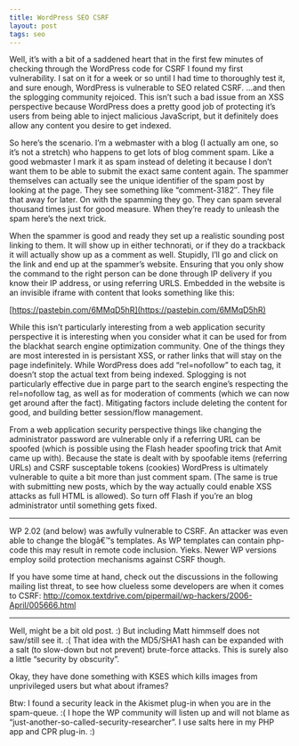 ```yaml
---
title: WordPress SEO CSRF
layout: post
tags: seo
---
```


Well, it’s with a bit of a saddened heart that in the first few minutes of checking through the WordPress code for CSRF I found my first vulnerability. I sat on it for a week or so until I had time to thoroughly test it, and sure enough, WordPress is vulnerable to SEO related CSRF. …and then the splogging community rejoiced. This isn’t such a bad issue from an XSS perspective because WordPress does a pretty good job of protecting it’s users from being able to inject malicious JavaScript, but it definitely does allow any content you desire to get indexed.

So here’s the scenario. I’m a webmaster with a blog (I actually am one, so it’s not a stretch) who happens to get lots of blog comment spam. Like a good webmaster I mark it as spam instead of deleting it because I don’t want them to be able to submit the exact same content again. The spammer themselves can actually see the unique identifier of the spam post by looking at the page. They see something like “comment-3182″. They file that away for later. On with the spamming they go. They can spam several thousand times just for good measure. When they’re ready to unleash the spam here’s the next trick.

When the spammer is good and ready they set up a realistic sounding post linking to them. It will show up in either technorati, or if they do a trackback it will actually show up as a comment as well. Stupidly, I’ll go and click on the link and end up at the spammer’s website. Ensuring that you only show the command to the right person can be done through IP delivery if you know their IP address, or using referring URLS. Embedded in the website is an invisible iframe with content that looks something like this:

[https://pastebin.com/6MMqD5hR](https://pastebin.com/6MMqD5hR)

While this isn’t particularly interesting from a web application security perspective it is interesting when you consider what it can be used for from the blackhat search engine optimization community. One of the things they are most interested in is persistant XSS, or rather links that will stay on the page indefinitely. While WordPress does add “rel=nofollow” to each tag, it doesn’t stop the actual text from being indexed. Splogging is not particularly effective due in parge part to the search engine’s respecting the rel=nofollow tag, as well as for moderation of comments (which we can now get around after the fact). Mitigating factors include deleting the content for good, and building better session/flow management.

From a web application security perspective things like changing the administrator password are vulnerable only if a referring URL can be spoofed (which is possible using the Flash header spoofing trick that Amit came up with). Because the state is dealt with by spoofable items (referring URLs) and CSRF susceptable tokens (cookies) WordPress is ultimately vulnerable to quite a bit more than just comment spam. (The same is true with submitting new posts, which by the way actually could enable XSS attacks as full HTML is allowed). So turn off Flash if you’re an blog administrator until something gets fixed.

---

WP 2.02 (and below) was awfully vulnerable to CSRF. An attacker was even able to change the blogâ€™s templates. As WP templates can contain php-code this may result in remote code inclusion. Yieks. Newer WP versions employ soild protection mechanisms against CSRF though.

If you have some time at hand, check out the discussions in the following mailing list threat, to see how clueless some developers are when it comes to CSRF: http://comox.textdrive.com/pipermail/wp-hackers/2006-April/005666.html

---

Well, might be a bit old post. :) But including Matt himmself does not saw/still see it. :( That idea with the MD5/SHA1 hash can be expanded with a salt (to slow-down but not prevent) brute-force attacks. This is surely also a little “security by obscurity”.

Okay, they have done something with KSES which kills images from unprivileged users but what about iframes?

Btw: I found a security leack in the Akismet plug-in when you are in the spam-queue. :( I hope the WP community will listen up and will not blame as “just-another-so-called-security-researcher”. I use salts here in my PHP app and CPR plug-in. :)
